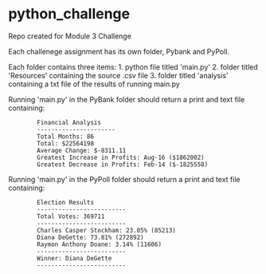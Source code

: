# python_challenge
Repo created for Module 3 Challenge

Each challenege assignment has its own folder, Pybank and PyPoll.

Each folder contains three items:
    1. python file titled 'main.py'
    2. folder titled 'Resources' containing the source .csv file
    3. folder titled 'analysis' containing a txt file of the results of running main.py


Running 'main.py' in the PyBank folder should return a print and text file containing: 

            Financial Analysis
            ----------------------
            Total Months: 86
            Total: $22564198
            Average Change: $-8311.11
            Greatest Increase in Profits: Aug-16 ($1862002)
            Greatest Decrease in Profits: Feb-14 ($-1825558)


Running 'main.py' in the PyPoll folder should return a print and text file containing:

            Election Results
            -------------------------
            Total Votes: 369711
            -------------------------
            Charles Casper Stockham: 23.05% (85213)
            Diana DeGette: 73.81% (272892)
            Raymon Anthony Doane: 3.14% (11606)
            -------------------------
            Winner: Diana DeGette
            -------------------------